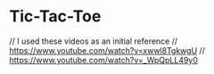 # Tic-Tac-Toe

// I used these videos as an initial reference
// https://www.youtube.com/watch?v=xwwl8TgkwgU
// https://www.youtube.com/watch?v=_WpQpLL49y0
